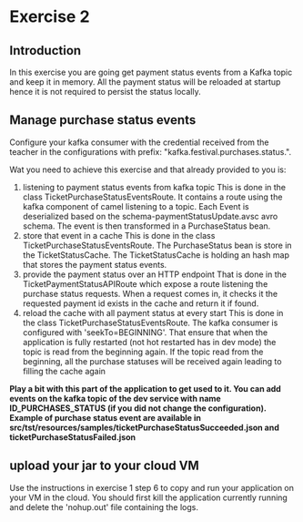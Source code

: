 # Exercise 2

## Introduction

In this exercise you are going get payment status events from a Kafka topic and keep it in memory.
All the payment status will be reloaded at startup hence it is not required to persist the status locally.

## Manage purchase status events

Configure your kafka consumer with the credential received from the teacher in the configurations with prefix: "kafka.festival.purchases.status.".

Wat you need to achieve this exercise and that already provided to you is:
1. listening to payment status events from  kafka topic
   This is done in the class TicketPurchaseStatusEventsRoute.
   It contains a route using the kafka component of camel listening to a topic.
   Each Event is deserialized based on the schema-paymentStatusUpdate.avsc avro schema.
   The event is then transformed in a PurchaseStatus bean. 
2. store that event in a cache
   This is done in the class TicketPurchaseStatusEventsRoute. The PurchaseStatus bean is store in the TicketStatusCache.
   The TicketStatusCache is holding an hash map that stores the payment status events.
3. provide the payment status over an HTTP endpoint
   That is done in the TicketPaymentStatusAPIRoute which expose a route listening the purchase status requests.
   When a request comes in, it checks it the requested payment id exists in the cache and return it if found.
4. reload the cache with all payment status at every start
   This is done in the class TicketPurchaseStatusEventsRoute.
   The kafka consumer is configured with 'seekTo=BEGINNING'.
   That ensure that when the application is fully restarted (not hot restarted has in dev mode) the topic is read from the beginning again.
   If the topic read from the beginning, all the purchase statuses will be received again leading to filling the cache again 

**Play a bit with this part of the application to get used to it.
You can add events on the kafka topic of the dev service with name ID_PURCHASES_STATUS (if you did not change the configuration).
Example of purchase status event are available in src/tst/resources/samples/ticketPurchaseStatusSucceeded.json and ticketPurchaseStatusFailed.json**

## upload your jar to your cloud VM

Use the instructions in exercise 1 step 6 to copy and run your application on your VM in the cloud.
You should first kill the application currently running and delete the 'nohup.out' file containing the logs.
